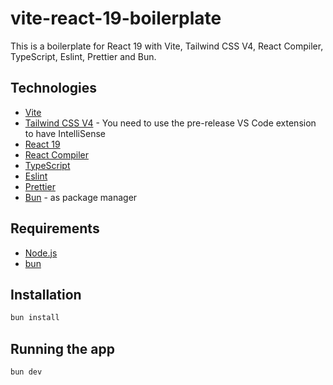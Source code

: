 # vite-react-19-boilerplate

This is a boilerplate for React 19 with Vite, Tailwind CSS V4, React Compiler, TypeScript, Eslint, Prettier and Bun.

## Technologies

- [Vite](https://vitejs.dev/)
- [Tailwind CSS V4](https://tailwindcss.com) - You need to use the pre-release VS Code extension to have IntelliSense
- [React 19](https://react.dev/)
- [React Compiler](https://react.dev/learn/react-compiler)
- [TypeScript](https://www.typescriptlang.org/)
- [Eslint](https://eslint.org/)
- [Prettier](https://prettier.io/)
- [Bun](https://bun.sh/) - as package manager


## Requirements

- [Node.js](https://nodejs.org)
- [bun](https://bun.sh/)


## Installation

```bash
bun install
```

## Running the app

```bash
bun dev
```